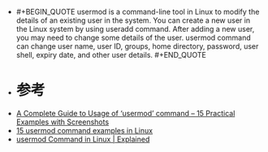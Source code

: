 - #+BEGIN_QUOTE
  usermod is a command-line tool in Linux to modify the details of an existing user in the system. You can create a new user in the Linux system by using useradd command. After adding a new user, you may need to change some details of the user. usermod command can change user name, user ID, groups, home directory, password, user shell, expiry date, and other user details.
  #+END_QUOTE
- # 参考
- [A Complete Guide to Usage of ‘usermod’ command – 15 Practical Examples with Screenshots](https://www.tecmint.com/usermod-command-examples/)
- [15 usermod command examples in Linux](https://www.golinuxcloud.com/usermod-command-in-linux/)
- [usermod Command in Linux | Explained](https://itslinuxfoss.com/usermod-command-linux-explained/)